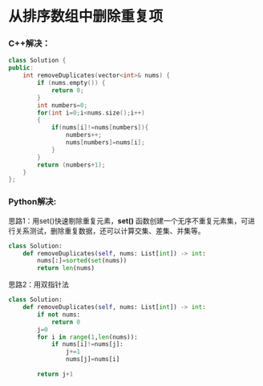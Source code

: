 # 从排序数组中删除重复项

### C++解决：

```c++
class Solution {
public:
    int removeDuplicates(vector<int>& nums) {
        if (nums.empty()) {
            return 0;
        } 
        int numbers=0;
        for(int i=0;i<nums.size();i++)
        {
            if(nums[i]!=nums[numbers]){
                numbers++;
                nums[numbers]=nums[i];
            }
        }
        return (numbers+1);
    }
};
```

### Python解决:

思路1：用set()快速剔除重复元素，**set()** 函数创建一个无序不重复元素集，可进行关系测试，删除重复数据，还可以计算交集、差集、并集等。

```python
class Solution:
    def removeDuplicates(self, nums: List[int]) -> int:
        nums[:]=sorted(set(nums))
        return len(nums)
```

思路2：用双指针法

```python
class Solution:
    def removeDuplicates(self, nums: List[int]) -> int:
        if not nums:
            return 0
        j=0
        for i in range(1,len(nums)):
            if nums[i]!=nums[j]:
                j+=1
                nums[j]=nums[i]
        
        return j+1
```

